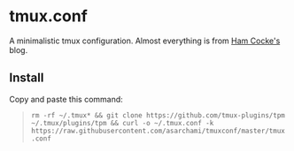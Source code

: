 # tmux.conf

A minimalistic tmux configuration. Almost everything is from [Ham Cocke's](https://www.hamvocke.com/blog/a-guide-to-customizing-your-tmux-conf) blog.
## Install
Copy and paste this command:
> `rm -rf ~/.tmux* && git clone https://github.com/tmux-plugins/tpm ~/.tmux/plugins/tpm && curl -o ~/.tmux.conf -k https://raw.githubusercontent.com/asarchami/tmuxconf/master/tmux.conf`
